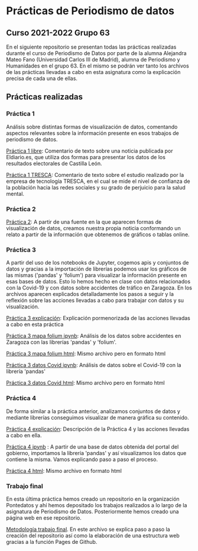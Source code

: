 # Prácticas de Periodismo de datos

## Curso 2021-2022 Grupo 63

En el siguiente repositorio se presentan todas las prácticas realizadas durante el curso de Periodismo de Datos por parte de la alumna Alejandra Mateo Fano (Universidad Carlos III de Madrid), alumna de Periodismo y Humanidades en el grupo 63. En el mismo se podrán ver tanto los archivos de las prácticas llevadas a cabo en esta asignatura como la explicación precisa de cada una de ellas.

## Prácticas realizadas

### Práctica 1

Análisis sobre distintas formas de visualización de datos, comentando aspectos relevantes sobre la información presente en esos trabajos de periodismo de datos.

[Práctica 1 libre](https://github.com/Alejandraa98/practicas-periodismo-de-datos/blob/main/practica-1-tresca.md): Comentario de texto sobre una noticia publicada  por Eldiario.es, que utiliza dos formas para presentar los datos de los resultados electorales de Castilla León.

[Práctica 1 TRESCA](https://github.com/Alejandraa98/practicas-periodismo-de-datos/blob/main/practica-1-tresca.md): Comentario de texto sobre el estudio realizado por la empresa de tecnología TRESCA, en el cual se mide el nivel de confianza de la población hacia las redes sociales y su grado de perjuicio para la salud mental.

### Práctica 2

[Práctica 2](https://github.com/Alejandraa98/practicas-periodismo-de-datos/blob/main/practica-2.md): A partir de una fuente en la que aparecen formas de visualización de datos, creamos nuestra propia noticia conformando un relato a partir de la información que obtenemos de gráficos o tablas online. 

 ### Práctica 3
 
 A partir del uso de los notebooks de Jupyter, cogemos apis y conjuntos de datos y gracias a la importación de librerías podemos usar los gráficos de las mismas ('pandas' y 'folium') para visualizar la información presente en esas bases de datos. Esto lo hemos hecho en clase con datos relacionados con la Covid-19 y con datos sobre accidentes de tráfico en Zaragoza. En los archivos aparecen explicados detalladamente los pasos a seguir y la reflexión sobre las acciones llevadas a cabo para trabajar con datos y su visualización.
 
 [Práctica 3 explicación](https://github.com/Alejandraa98/practicas-periodismo-de-datos/blob/main/practica-3.md): Explicación pormenorizada de las acciones llevadas a cabo en esta práctica
 
 
 [Práctica 3 mapa folium ipynb](https://github.com/Alejandraa98/practicas-periodismo-de-datos/blob/main/api-pandas-folium%20(1).ipynb): Análisis de los datos sobre accidentes en Zaragoza con las librerías 'pandas' y 'folium'.
 
[Práctica 3 mapa folium html](https://github.com/Alejandraa98/practicas-periodismo-de-datos/blob/main/api-pandas-folium%20(1).ipynb): Mismo archivo pero en formato html 
 
[Práctica 3 datos Covid ipynb](https://github.com/Alejandraa98/practicas-periodismo-de-datos/blob/main/api-pandas-folium%20(1).ipynb): Análisis de datos sobre el Covid-19 con la librería 'pandas'

[Práctica 3 datos Covid html](https://github.com/Alejandraa98/practicas-periodismo-de-datos/blob/main/api-pandas-folium%20(1).ipynb): Mismo archivo pero en formato html

### Práctica 4

De forma similar a la práctica anterior, analizamos conjuntos de datos y mediante librerías conseguimos visualizar de manera gráfica su contenido.

[Práctica 4 explicación](https://github.com/Alejandraa98/practicas-periodismo-de-datos/blob/main/api-pandas-folium%20(1).ipynb): Descripción de la Práctica 4 y las acciones llevadas a cabo en ella.

[Práctica 4 ipynb](https://github.com/Alejandraa98/practicas-periodismo-de-datos/blob/main/Practica4%20(1).ipynb) : A partir de una base de datos obtenida del portal del gobierno, importamos la librería 'pandas' y así visualizamos los datos que contiene la misma. Vamos explicando paso a paso el proceso.

[Práctica 4 html](https://github.com/Alejandraa98/practicas-periodismo-de-datos/blob/main/Practica4%20(1).html): Mismo archivo en formato html


### Trabajo final

En esta última práctica hemos creado un repositorio en la organización Pontedatos y ahí hemos depositado los trabajos realizados a lo largo de la asignatura de Periodismo de Datos. Posteriormente hemos creado una página web en ese repositorio.

[Metodología trabajo final](https://github.com/Pontedatos/alejandra-mateo/blob/master/metodologia.md). En este archivo se explica paso a paso la creación del repositorio así como la elaboración de una estructura web gracias a la función Pages de Github.
